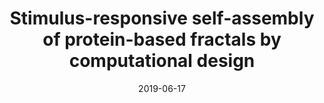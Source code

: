 ---
title: "Stimulus-responsive self-assembly of protein-based fractals by computational design"
date: '2019-06-17'
authors: "Hernández NE, Hansen WA, Zhu D, Shea ME, Khalid M, Manichev V, Putnins M, Chen M, Dodge AG, Yang L, Marrero-Berríos I, Banal M, Rechani P, Gustafsson T, Feldman LC, Lee SH, Wackett LP, Dai W, Khare SD"
reviewers: "Young ID, Fraser JS"
image: '/static/img/pub/2019_young.jpg'

peer-review:
- disqus: 1xokwvr
  biorxiv: 274183v1

article:
- pdf: https://doi.org/10.1038/s41557-019-0277-y
  pmid: 31209296

news:
- title: "News & Views: Biomaterials in non-integer dimensions"
  authors: "Young ID, Fraser JS"
  journal: "Nature Chemistry"
  pdf: 'http://cdn.fraserlab.com/publications/2019_young.pdf'
  pmid: 31209301
---